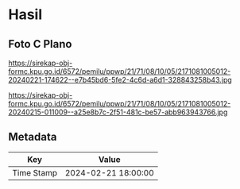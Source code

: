 # Hasil

## Foto C Plano

https://sirekap-obj-formc.kpu.go.id/6572/pemilu/ppwp/21/71/08/10/05/2171081005012-20240221-174622--e7b45bd6-5fe2-4c6d-a6d1-328843258b43.jpg

https://sirekap-obj-formc.kpu.go.id/6572/pemilu/ppwp/21/71/08/10/05/2171081005012-20240215-011009--a25e8b7c-2f51-481c-be57-abb963943766.jpg


## Metadata

| Key        | Value               |
| ---------- | ------------------- |
| Time Stamp | 2024-02-21 18:00:00 |



